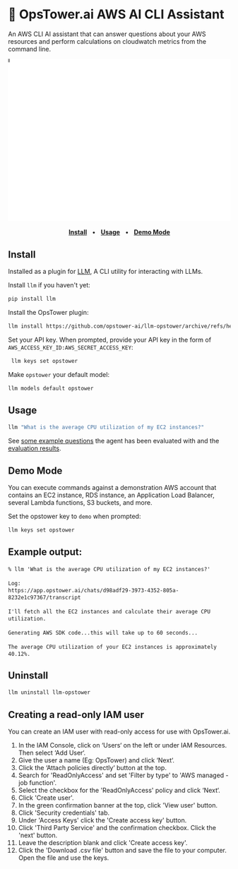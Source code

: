 # 🗼 OpsTower.ai AWS AI CLI Assistant

An AWS CLI AI assistant that can answer questions about your AWS resources and perform calculations on cloudwatch metrics from the command line.

<p align="center">
  <img width="650" src="./opstower-cli.svg">
</p>

<p align="center">
<a href="#user-content-install"><strong>Install</strong></a>
<span>&nbsp;&nbsp;•&nbsp;&nbsp;</span>
<a href="#user-content-usage"><strong>Usage</strong></a>
<span>&nbsp;&nbsp;•&nbsp;&nbsp;</span>
<a href="#user-content-demo-mode"><strong>Demo Mode</strong></a>
</p>

## Install

Installed as a plugin for [LLM](https://llm.datasette.io/), A CLI utility for interacting with LLMs.

Install `llm` if you haven't yet:

```bash
pip install llm
```

Install the OpsTower plugin:

```bash
llm install https://github.com/opstower-ai/llm-opstower/archive/refs/heads/main.zip
```

Set your API key.
When prompted, provide your API key in the form of `AWS_ACCESS_KEY_ID:AWS_SECRET_ACCESS_KEY`:

```bash
 llm keys set opstower
```

Make `opstower` your default model:

```bash
llm models default opstower
```

## Usage

```bash
llm "What is the average CPU utilization of my EC2 instances?"
```

See [some example questions](https://gist.github.com/itsderek23/300fb4184c10895f82a9b9eb62fabd60) the agent has been evaluated with and the [evaluation results](https://www.opstower.ai/2023-evaluating-ai-agents/).

## Demo Mode

You can execute commands against a demonstration AWS account that contains an EC2 instance, RDS instance, an Application Load Balancer, several Lambda functions, S3 buckets, and more. 

Set the opstower key to `demo` when prompted:

```bash
llm keys set opstower
```

## Example output:

```text
% llm 'What is the average CPU utilization of my EC2 instances?'

Log:
https://app.opstower.ai/chats/d98adf29-3973-4352-805a-8232e1c97367/transcript

I'll fetch all the EC2 instances and calculate their average CPU utilization.

Generating AWS SDK code...this will take up to 60 seconds...

The average CPU utilization of your EC2 instances is approximately 40.12%.
```

## Uninstall

```bash
llm uninstall llm-opstower
```

## Creating a read-only IAM user

You can create an IAM user with read-only access for use with OpsTower.ai.

1. In the IAM Console, click on ‘Users‘ on the left or under IAM Resources. Then select ‘Add User‘.
2. Give the user a name (Eg: OpsTower) and click ‘Next‘.
3. Click the ‘Attach policies directly‘ button at the top.
4. Search for 'ReadOnlyAccess' and set 'Filter by type' to 'AWS managed - job function'.
5. Select the checkbox for the 'ReadOnlyAccess' policy and click ‘Next‘.
6. Click 'Create user'.
7. In the green confirmation banner at the top, click 'View user' button.
8. Click 'Security credentials' tab.
9. Under 'Access Keys' click the 'Create access key' button.
10. Click 'Third Party Service' and the confirmation checkbox. Click the 'next' button.
11. Leave the description blank and click 'Create access key'.
12. Click the 'Download .csv file' button and save the file to your computer. Open the file and use the keys.

